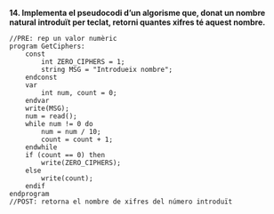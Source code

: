**14. Implementa el pseudocodi d’un algorisme que, donat un nombre natural introduït per teclat, retorni quantes xifres té aquest nombre.**
```
//PRE: rep un valor numèric
program GetCiphers:
	const
		int ZERO_CIPHERS = 1;
		string MSG = "Introdueix nombre";
	endconst
	var
   		int num, count = 0;
	endvar
	write(MSG);
	num = read();
	while num != 0 do
		num = num / 10;
		count = count + 1;
	endwhile
	if (count == 0) then
		write(ZERO_CIPHERS);
	else
		write(count);
	endif
endprogram
//POST: retorna el nombre de xifres del número introduït
```
